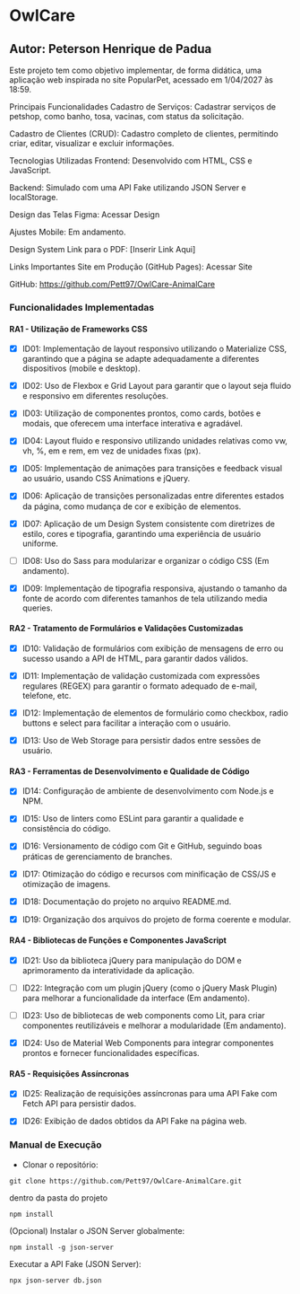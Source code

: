 # OwlCare
## Autor: Peterson Henrique de Padua

Este projeto tem como objetivo implementar, de forma didática, uma aplicação web inspirada no site PopularPet, acessado em 1/04/2027 às 18:59.

Principais Funcionalidades
Cadastro de Serviços: Cadastrar serviços de petshop, como banho, tosa, vacinas, com status da solicitação.

Cadastro de Clientes (CRUD): Cadastro completo de clientes, permitindo criar, editar, visualizar e excluir informações.

Tecnologias Utilizadas
Frontend: Desenvolvido com HTML, CSS e JavaScript.

Backend: Simulado com uma API Fake utilizando JSON Server e localStorage.

Design das Telas
Figma: Acessar Design

Ajustes Mobile: Em andamento.

Design System
Link para o PDF: [Inserir Link Aqui]

Links Importantes
Site em Produção (GitHub Pages): Acessar Site

GitHub: https://github.com/Pett97/OwlCare-AnimalCare

### Funcionalidades Implementadas
#### RA1 - Utilização de Frameworks CSS
* [X] ID01: Implementação de layout responsivo utilizando o Materialize CSS, garantindo que a página se adapte adequadamente a diferentes dispositivos (mobile e desktop).

* [X] ID02: Uso de Flexbox e Grid Layout para garantir que o layout seja fluido e responsivo em diferentes resoluções.

* [X] ID03: Utilização de componentes prontos, como cards, botões e modais, que oferecem uma interface interativa e agradável.

* [X] ID04: Layout fluido e responsivo utilizando unidades relativas como vw, vh, %, em e rem, em vez de unidades fixas (px).

* [X] ID05: Implementação de animações para transições e feedback visual ao usuário, usando CSS Animations e jQuery.

* [X] ID06: Aplicação de transições personalizadas entre diferentes estados da página, como mudança de cor e exibição de elementos.

* [X] ID07: Aplicação de um Design System consistente com diretrizes de estilo, cores e tipografia, garantindo uma experiência de usuário uniforme.

* [ ] ID08: Uso do Sass para modularizar e organizar o código CSS (Em andamento).

* [X] ID09: Implementação de tipografia responsiva, ajustando o tamanho da fonte de acordo com diferentes tamanhos de tela utilizando media queries.

#### RA2 - Tratamento de Formulários e Validações Customizadas
* [X] ID10: Validação de formulários com exibição de mensagens de erro ou sucesso usando a API de HTML, para garantir dados válidos.

* [X] ID11: Implementação de validação customizada com expressões regulares (REGEX) para garantir o formato adequado de e-mail, telefone, etc.

* [X] ID12: Implementação de elementos de formulário como checkbox, radio buttons e select para facilitar a interação com o usuário.

* [X] ID13: Uso de Web Storage para persistir dados entre sessões de usuário.

#### RA3 - Ferramentas de Desenvolvimento e Qualidade de Código
* [X] ID14: Configuração de ambiente de desenvolvimento com Node.js e NPM.

* [X] ID15: Uso de linters como ESLint para garantir a qualidade e consistência do código.

* [X] ID16: Versionamento de código com Git e GitHub, seguindo boas práticas de gerenciamento de branches.

* [X] ID17: Otimização do código e recursos com minificação de CSS/JS e otimização de imagens.

* [X] ID18: Documentação do projeto no arquivo README.md.

* [X] ID19: Organização dos arquivos do projeto de forma coerente e modular.

#### RA4 - Bibliotecas de Funções e Componentes JavaScript
* [X] ID21: Uso da biblioteca jQuery para manipulação do DOM e aprimoramento da interatividade da aplicação.

* [ ] ID22: Integração com um plugin jQuery (como o jQuery Mask Plugin) para melhorar a funcionalidade da interface (Em andamento).

* [ ] ID23: Uso de bibliotecas de web components como Lit, para criar componentes reutilizáveis e melhorar a modularidade (Em andamento).

* [X] ID24: Uso de Material Web Components para integrar componentes prontos e fornecer funcionalidades específicas.

#### RA5 - Requisições Assíncronas
* [X] ID25: Realização de requisições assíncronas para uma API Fake com Fetch API para persistir dados.

* [X] ID26: Exibição de dados obtidos da API Fake na página web.

### Manual de Execução

* Clonar o repositório:

```
git clone https://github.com/Pett97/OwlCare-AnimalCare.git
```

dentro da pasta do projeto 
```
npm install
```

(Opcional) Instalar o JSON Server globalmente:
```
npm install -g json-server
```

Executar a API Fake (JSON Server):
```
npx json-server db.json
```